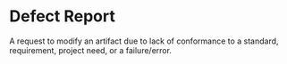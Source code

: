 # Defect Report


A request to modify an artifact due to lack of conformance to a
standard, requirement, project need, or a failure/error.

